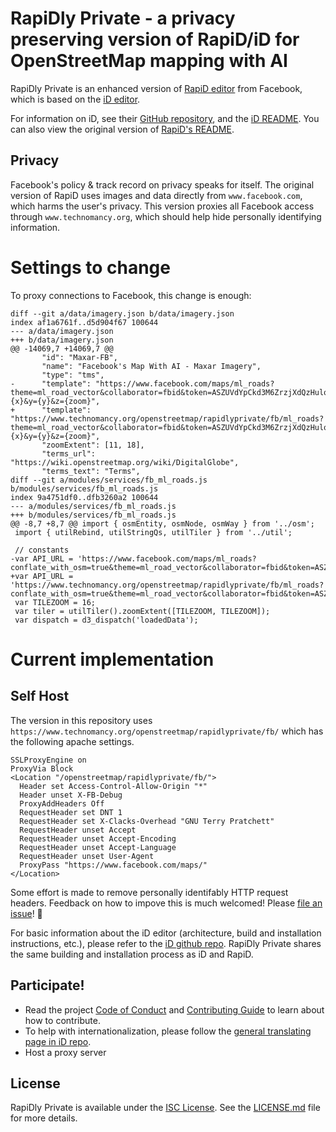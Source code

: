 # RapiDly Private - a privacy preserving version of RapiD/iD for OpenStreetMap mapping with AI

RapiDly Private is an enhanced version of [RapiD editor]() from Facebook, which is based on the [iD editor](https://github.com/openstreetmap/iD).

For information on iD, see their [GitHub repository](https://github.com/openstreetmap/iD), and the [iD README](https://github.com/openstreetmap/iD/blob/master/README.md). You can also view the original version of [RapiD's README](./README-RapiD.md).

## Privacy

Facebook's policy & track record on privacy speaks for itself. The original version of RapiD uses images and data directly from `www.facebook.com`, which harms the user's privacy. This version proxies all Facebook access through `www.technomancy.org`, which should help hide personally identifying information.

# Settings to change

To proxy connections to Facebook, this change is enough:

    diff --git a/data/imagery.json b/data/imagery.json
    index af1a6761f..d5d904f67 100644
    --- a/data/imagery.json
    +++ b/data/imagery.json
    @@ -14069,7 +14069,7 @@
           "id": "Maxar-FB",
           "name": "Facebook's Map With AI - Maxar Imagery",
           "type": "tms",
    -      "template": "https://www.facebook.com/maps/ml_roads?theme=ml_road_vector&collaborator=fbid&token=ASZUVdYpCkd3M6ZrzjXdQzHulqRMnxdlkeBJWEKOeTUoY_Gwm9fuEd2YObLrClgDB_xfavizBsh0oDfTWTF7Zb4C&hash=ASYM8LPNy8k1XoJiI7A&result_type=satellite_raster_tile&materialize=true&x={x}&y={y}&z={zoom}",
    +      "template": "https://www.technomancy.org/openstreetmap/rapidlyprivate/fb/ml_roads?theme=ml_road_vector&collaborator=fbid&token=ASZUVdYpCkd3M6ZrzjXdQzHulqRMnxdlkeBJWEKOeTUoY_Gwm9fuEd2YObLrClgDB_xfavizBsh0oDfTWTF7Zb4C&hash=ASYM8LPNy8k1XoJiI7A&result_type=satellite_raster_tile&materialize=true&x={x}&y={y}&z={zoom}",
           "zoomExtent": [11, 18],
           "terms_url": "https://wiki.openstreetmap.org/wiki/DigitalGlobe",
           "terms_text": "Terms",
    diff --git a/modules/services/fb_ml_roads.js b/modules/services/fb_ml_roads.js
    index 9a4751df0..dfb3260a2 100644
    --- a/modules/services/fb_ml_roads.js
    +++ b/modules/services/fb_ml_roads.js
    @@ -8,7 +8,7 @@ import { osmEntity, osmNode, osmWay } from '../osm';
     import { utilRebind, utilStringQs, utilTiler } from '../util';
    
     // constants
    -var API_URL = 'https://www.facebook.com/maps/ml_roads?conflate_with_osm=true&theme=ml_road_vector&collaborator=fbid&token=ASZUVdYpCkd3M6ZrzjXdQzHulqRMnxdlkeBJWEKOeTUoY_Gwm9fuEd2YObLrClgDB_xfavizBsh0oDfTWTF7Zb4C&hash=ASYM8LPNy8k1XoJiI7A';
    +var API_URL = 'https://www.technomancy.org/openstreetmap/rapidlyprivate/fb/ml_roads?conflate_with_osm=true&theme=ml_road_vector&collaborator=fbid&token=ASZUVdYpCkd3M6ZrzjXdQzHulqRMnxdlkeBJWEKOeTUoY_Gwm9fuEd2YObLrClgDB_xfavizBsh0oDfTWTF7Zb4C&hash=ASYM8LPNy8k1XoJiI7A';
     var TILEZOOM = 16;
     var tiler = utilTiler().zoomExtent([TILEZOOM, TILEZOOM]);
     var dispatch = d3_dispatch('loadedData');


# Current implementation

## Self Host

The version in this repository uses `https://www.technomancy.org/openstreetmap/rapidlyprivate/fb/` which has the following apache settings.

    SSLProxyEngine on
    ProxyVia Block
    <Location "/openstreetmap/rapidlyprivate/fb/">
      Header set Access-Control-Allow-Origin "*"
      Header unset X-FB-Debug
      ProxyAddHeaders Off
      RequestHeader set DNT 1
      RequestHeader set X-Clacks-Overhead "GNU Terry Pratchett"
      RequestHeader unset Accept
      RequestHeader unset Accept-Encoding
      RequestHeader unset Accept-Language
      RequestHeader unset User-Agent
      ProxyPass "https://www.facebook.com/maps/"
    </Location>

Some effort is made to remove personally identifably HTTP request headers. Feedback on how to impove this is much welcomed! Please [file an issue](https://github.com/rory/RapiDly-Private/issues/new)! 🙂

For basic information about the iD editor (architecture, build and installation instructions, etc.), please refer to the [iD github repo](https://github.com/openstreetmap/iD). RapiDly Private shares the same building and installation process as iD and RapiD.

## Participate!

* Read the project [Code of Conduct](CODE_OF_CONDUCT.md) and [Contributing Guide](CONTRIBUTING.md) to learn about how to contribute.
* To help with internationalization, please follow the [general translating page in iD repo](https://github.com/openstreetmap/iD/blob/master/CONTRIBUTING.md#translating).
* Host a proxy server

## License

RapiDly Private is available under the [ISC License](https://opensource.org/licenses/ISC). See the [LICENSE.md](LICENSE.md) file for more details.
